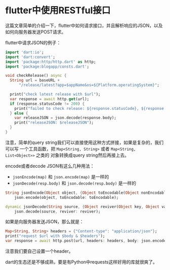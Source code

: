 # flutter中使用RESTful接口

这篇文章简单的介绍一下，flutter中如何请求接口，并且解析响应的JSON，以及如何向服务器发送POST请求。

flutter中请求JSON的例子：

```dart
import 'dart:io';
import 'dart:convert';
import 'package:http/http.dart' as http;
import 'package:blogapp/consts.dart';

void checkRelease() async {
  String url = baseURL +
      "/release/latest?app=$appName&os=${Platform.operatingSystem}";

  print("check latest release with $url");
  var response = await http.get(url);
  if (response.statusCode != 200) {
    print("failed to check release: ${response.statusCode}, ${response.body}");
  } else {
    var releaseJSON = json.decode(response.body);
    print("releaseJSON: $releaseJSON");
  }
}
```

注意，简单的query string我们可以直接使用这种方式拼接，如果是复杂的，我们可以写
一个工具函数，把 `Map<String, String>` 或者 `Map<String, List<Object>>` 之类的
对象转换成query string然后再接上去。

encode或者decode JSON有这么几种用法：

- `jsonEncode(map)` 和 `json.encode(map)` 是一样的
- `jsonDecode(resp.body)` 和 `json.decode(resp.body)` 是一样的

```dart
String jsonEncode(Object object, {Object toEncodable(Object nonEncodable)}) =>
    json.encode(object, toEncodable: toEncodable);

dynamic jsonDecode(String source, {Object reviver(Object key, Object value)}) =>
    json.decode(source, reviver: reviver);
```

如果是向服务器发送JSON，那么就是：

```dart
Map<String, String> headers = {"Content-type": "application/json"};
print("request $url with $body & $headers");
var response = await http.post(url, headers: headers, body: json.encode(body));
```

注意我们要自己设置一个header。

dart的生态还是不够成熟，要是有Python中requests这样好用的库就很爽了。
